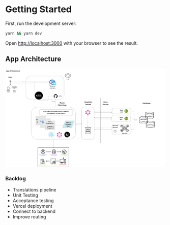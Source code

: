 # Getting Started

First, run the development server:

```bash
yarn && yarn dev
```

Open [http://localhost:3000](http://localhost:3000) with your browser to see the result.

## App Architecture

![plot](./public/images/app-architechute.png)

### Backlog

- Translations pipeline
- Unit Testing
- Acceptance testing
- Vercel deployment
- Connect to backend
- Improve routing
